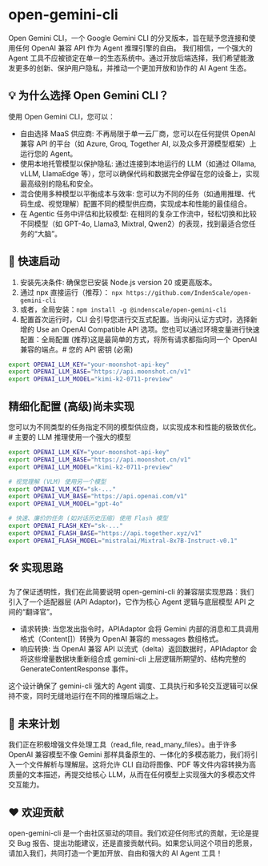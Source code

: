 # open-gemini-cli

Open Gemini CLI，一个 Google Gemini CLI 的分叉版本，旨在赋予您连接和使用任何 OpenAI 兼容 API 作为 Agent 推理引擎的自由。
我们相信，一个强大的 Agent 工具不应被锁定在单一的生态系统中。通过开放后端选择，我们希望能激发更多的创新、保护用户隐私，并推动一个更加开放和协作的 AI Agent 生态。

## 💡 为什么选择 Open Gemini CLI？

使用 Open Gemini CLI，您可以：

- 自由选择 MaaS 供应商: 不再局限于单一云厂商，您可以在任何提供 OpenAI 兼容 API 的平台（如 Azure, Groq, Together AI, 以及众多开源模型框架）上运行您的 Agent。
- 使用本地托管模型以保护隐私: 通过连接到本地运行的 LLM（如通过 Ollama, vLLM, LlamaEdge 等），您可以确保代码和数据完全停留在您的设备上，实现最高级别的隐私和安全。
- 混合使用多种模型以平衡成本与效率: 您可以为不同的任务（如通用推理、代码生成、视觉理解）配置不同的模型供应商，实现成本和性能的最佳组合。
- 在 Agentic 任务中评估和比较模型: 在相同的复杂工作流中，轻松切换和比较不同模型（如 GPT-4o, Llama3, Mixtral, Qwen2）的表现，找到最适合您任务的“大脑”。

## 🚀 快速启动

1. 安装先决条件: 确保您已安装 Node.js version 20 或更高版本。
2. 通过 npx 直接运行（推荐）： `npx https://github.com/IndenScale/open-gemini-cli`
3. 或者，全局安装：`npm install -g @indenscale/open-gemini-cli`
4. 配置首次运行时，CLI 会引导您进行交互式配置。当询问认证方式时，选择新增的 Use an OpenAI Compatible API 选项。您也可以通过环境变量进行快速配置：全局配置 (推荐)这是最简单的方式，将所有请求都指向同一个 OpenAI 兼容的端点。# 您的 API 密钥 (必需)

```bash
export OPENAI_LLM_KEY="your-moonshot-api-key"
export OPENAI_LLM_BASE="https://api.moonshot.cn/v1"
export OPENAI_LLM_MODEL="kimi-k2-0711-preview"
```

## 精细化配置 (高级)尚未实现

您可以为不同类型的任务指定不同的模型供应商，以实现成本和性能的极致优化。# 主要的 LLM 推理使用一个强大的模型

```bash
export OPENAI_LLM_KEY="your-moonshot-api-key"
export OPENAI_LLM_BASE="https://api.moonshot.cn/v1"
export OPENAI_LLM_MODEL="kimi-k2-0711-preview"

# 视觉理解 (VLM) 使用另一个模型
export OPENAI_VLM_KEY="sk-..."
export OPENAI_VLM_BASE="https://api.openai.com/v1"
export OPENAI_VLM_MODEL="gpt-4o"

# 快速、廉价的任务 (如对话历史压缩) 使用 Flash 模型
export OPENAI_FLASH_KEY="sk-..."
export OPENAI_FLASH_BASE="https://api.together.xyz/v1"
export OPENAI_FLASH_MODEL="mistralai/Mixtral-8x7B-Instruct-v0.1"
```

## 🛠️ 实现思路

为了保证透明性，我们在此简要说明 open-gemini-cli 的兼容层实现思路：我们引入了一个适配器层 (API Adaptor)，它作为核心 Agent 逻辑与底层模型 API 之间的“翻译官”。

- 请求转换: 当您发出指令时，APIAdaptor 会将 Gemini 内部的消息和工具调用格式（Content[]）转换为 OpenAI 兼容的 messages 数组格式。
- 响应转换: 当 OpenAI 兼容 API 以流式（delta）返回数据时，APIAdaptor 会将这些增量数据块重新组合成 gemini-cli 上层逻辑所期望的、结构完整的 GenerateContentResponse 事件。

这个设计确保了 gemini-cli 强大的 Agent 调度、工具执行和多轮交互逻辑可以保持不变，同时无缝地运行在不同的推理后端之上。

## 🔮 未来计划

我们正在积极增强文件处理工具（read_file, read_many_files）。由于许多 OpenAI 兼容模型不像 Gemini 那样具备原生的、一体化的多模态能力，我们将引入一个文件解析与理解层。这将允许 CLI 自动将图像、PDF 等文件内容转换为高质量的文本描述，再提交给核心 LLM，从而在任何模型上实现强大的多模态文件交互能力。

## ❤️ 欢迎贡献

open-gemini-cli 是一个由社区驱动的项目。我们欢迎任何形式的贡献，无论是提交 Bug 报告、提出功能建议，还是直接贡献代码。如果您认同这个项目的愿景，请加入我们，共同打造一个更加开放、自由和强大的 AI Agent 工具！
